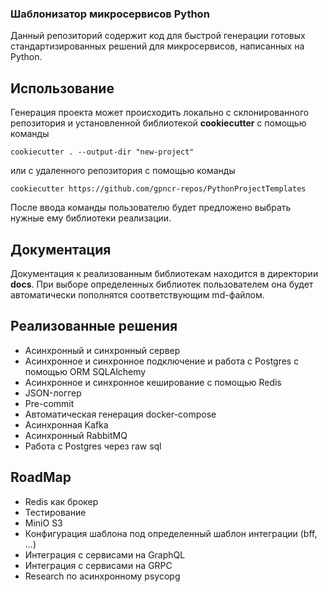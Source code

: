 ### Шаблонизатор микросервисов Python

Данный репозиторий содержит код для быстрой генерации готовых стандартизированных решений для микросервисов, написанных на Python.

## Использование

Генерация проекта может происходить локально с склонированного репозитория и установленной библиотекой **cookiecutter** с помощью команды

`cookiecutter . --output-dir "new-project"`

или с удаленного репозитория с помощью команды

`cookiecutter https://github.com/gpncr-repos/PythonProjectTemplates`

После ввода команды пользователю будет предложено выбрать нужные ему библиотеки реализации.

## Документация

Документация к реализованным библиотекам находится в директории **docs**. При выборе определенных библиотек пользователем она будет автоматически пополнятся соответствующим md-файлом.

## Реализованные решения
- Асинхронный и синхронный сервер
- Асинхронное и синхронное подключение и работа с Postgres с помощью ORM SQLAlchemy
- Асинхронное и синхронное кеширование с помощью Redis
- JSON-логгер
- Pre-commit
- Автоматическая генерация docker-compose
- Асинхронная Kafka
- Асинхронный RabbitMQ
- Работа с Postgres через raw sql

## RoadMap

- Redis как брокер
- Тестирование
- MiniO S3
- Конфигурация шаблона под определенный шаблон интеграции (bff, ...)
- Интеграция с сервисами на GraphQL
- Интеграция с сервисами на GRPC
- Research по асинхронному psycopg
